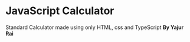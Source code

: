 # JavaScript Calculator
Standard Calculator made using only HTML, css and TypeScript
**By Yajur Rai**
